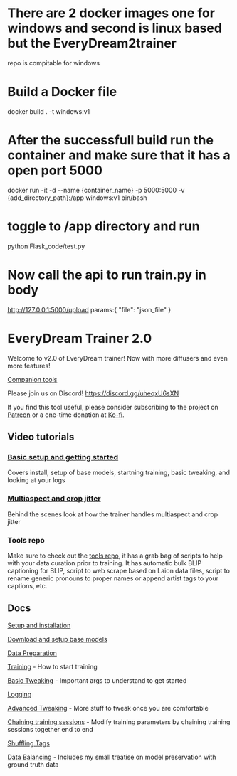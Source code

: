 # There are 2 docker images one for windows and second is linux based but the EveryDream2trainer
repo is compitable for windows

# Build a Docker file
docker build . -t windows:v1

# After the successfull build run the container and make sure that it has a open port 5000
docker run -it -d --name {container_name} -p 5000:5000 -v {add_directory_path}:/app windows:v1 bin/bash

# toggle to /app directory and run
python Flask_code/test.py

# Now call the api to run train.py in body
http://127.0.0.1:5000/upload
params:{
"file": "json_file"
}




# EveryDream Trainer 2.0

Welcome to v2.0 of EveryDream trainer! Now with more diffusers and even more features!

[Companion tools](https://github.com/victorchall/EveryDream)

Please join us on Discord! https://discord.gg/uheqxU6sXN

If you find this tool useful, please consider subscribing to the project on [Patreon](https://www.patreon.com/everydream) or a one-time donation at [Ko-fi](https://ko-fi.com/everydream).

## Video tutorials

### [Basic setup and getting started](https://www.youtube.com/watch?v=OgpJK8SUW3c) 

Covers install, setup of base models, startning training, basic tweaking, and looking at your logs
### [Multiaspect and crop jitter](https://www.youtube.com/watch?v=0xswM8QYFD0)

Behind the scenes look at how the trainer handles multiaspect and crop jitter

### Tools repo

Make sure to check out the [tools repo](https://github.com/victorchall/EveryDream), it has a grab bag of scripts to help with your data curation prior to training.  It has automatic bulk BLIP captioning for BLIP, script to web scrape based on Laion data files, script to rename generic pronouns to proper names or append artist tags to your captions, etc. 

## Docs

[Setup and installation](doc/SETUP.md)

[Download and setup base models](doc/BASEMODELS.md) 

[Data Preparation](doc/DATA.md)

[Training](doc/TRAINING.md) - How to start training

[Basic Tweaking](doc/TWEAKING.md) - Important args to understand to get started

[Logging](doc/LOGGING.md) 

[Advanced Tweaking](doc/ATWEAKING.md) - More stuff to tweak once you are comfortable

[Chaining training sessions](doc/CHAINING.md) - Modify training parameters by chaining training sessions together end to end

[Shuffling Tags](doc/SHUFFLING_TAGS.md)

[Data Balancing](doc/BALANCING.md) - Includes my small treatise on model preservation with ground truth data
